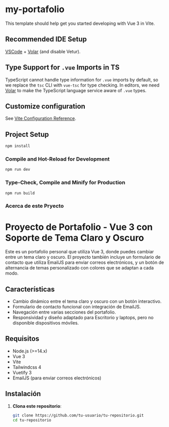 # my-portafolio

This template should help get you started developing with Vue 3 in Vite.

## Recommended IDE Setup

[VSCode](https://code.visualstudio.com/) + [Volar](https://marketplace.visualstudio.com/items?itemName=Vue.volar) (and disable Vetur).

## Type Support for `.vue` Imports in TS

TypeScript cannot handle type information for `.vue` imports by default, so we replace the `tsc` CLI with `vue-tsc` for type checking. In editors, we need [Volar](https://marketplace.visualstudio.com/items?itemName=Vue.volar) to make the TypeScript language service aware of `.vue` types.

## Customize configuration

See [Vite Configuration Reference](https://vite.dev/config/).

## Project Setup

```sh
npm install
```

### Compile and Hot-Reload for Development

```sh
npm run dev
```

### Type-Check, Compile and Minify for Production

```sh
npm run build
```

### Acerca de este Pryecto ###
 # Proyecto de Portafolio - Vue 3 con Soporte de Tema Claro y Oscuro

Este es un portafolio personal que utiliza Vue 3, donde puedes cambiar entre un tema claro y oscuro. El proyecto también incluye un formulario de contacto que utiliza EmailJS para enviar correos electrónicos, y un botón de alternancia de temas personalizado con colores que se adaptan a cada modo.

## Características

- Cambio dinámico entre el tema claro y oscuro con un botón interactivo.
- Formulario de contacto funcional con integración de EmailJS.
- Navegación entre varias secciones del portafolio.
- Responsividad y diseño adaptado para Escritorio y laptops, pero no disponible dispositivos móviles.

## Requisitos

- Node.js (>=14.x)
- Vue 3
- Vite
- Tailwindcss 4
- Vuetify 3
- EmailJS (para enviar correos electrónicos)

## Instalación

1. **Clona este repositorio**:

   ```bash
   git clone https://github.com/tu-usuario/tu-repositorio.git
   cd tu-repositorio
